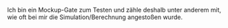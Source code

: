 Ich bin ein Mockup-Gate zum Testen und zähle deshalb unter anderem mit, wie oft bei mir die Simulation/Berechnung angestoßen wurde.